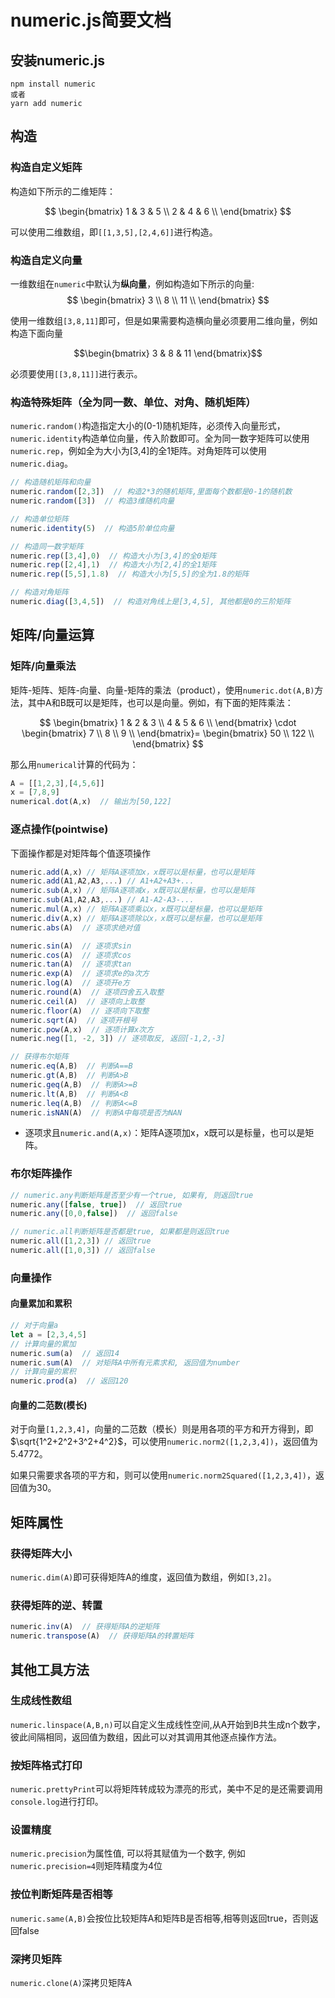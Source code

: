 # numeric.js简要文档

## 安装numeric.js

```batch
npm install numeric
或者
yarn add numeric
```

## 构造

### 构造自定义矩阵

构造如下所示的二维矩阵：

$$
\begin{bmatrix}
  1 & 3 & 5 \\
  2 & 4 & 6 \\
\end{bmatrix}
$$

可以使用二维数组，即`[[1,3,5],[2,4,6]]`进行构造。

### 构造自定义向量

一维数组在`numeric`中默认为**纵向量**，例如构造如下所示的向量:
$$
\begin{bmatrix}
  3 \\
  8 \\
  11 \\
\end{bmatrix}
$$

使用一维数组`[3,8,11]`即可，但是如果需要构造横向量必须要用二维向量，例如构造下面向量

$$\begin{bmatrix} 3 & 8 & 11 \end{bmatrix}$$

必须要使用`[[3,8,11]]`进行表示。

### 构造特殊矩阵（全为同一数、单位、对角、随机矩阵）

`numeric.random()`构造指定大小的(0-1)随机矩阵，必须传入向量形式，`numeric.identity`构造单位向量，传入阶数即可。全为同一数字矩阵可以使用`numeric.rep`，例如全为大小为[3,4]的全1矩阵。对角矩阵可以使用`numeric.diag`。

```js
// 构造随机矩阵和向量
numeric.random([2,3])  // 构造2*3的随机矩阵,里面每个数都是0-1的随机数
numeric.random([3])  // 构造3维随机向量

// 构造单位矩阵
numeric.identity(5)  // 构造5阶单位向量

// 构造同一数字矩阵
numeric.rep([3,4],0)  // 构造大小为[3,4]的全0矩阵
numeric.rep([2,4],1)  // 构造大小为[2,4]的全1矩阵
numeric.rep([5,5],1.8)  // 构造大小为[5,5]的全为1.8的矩阵

// 构造对角矩阵
numeric.diag([3,4,5])  // 构造对角线上是[3,4,5], 其他都是0的三阶矩阵
```

## 矩阵/向量运算

### 矩阵/向量乘法

矩阵-矩阵、矩阵-向量、向量-矩阵的乘法（product），使用`numeric.dot(A,B)`方法，其中A和B既可以是矩阵，也可以是向量。例如，有下面的矩阵乘法：

$$
\begin{bmatrix}
  1 & 2 & 3 \\
  4 & 5 & 6 \\
\end{bmatrix}
\cdot
\begin{bmatrix}
  7 \\
  8 \\
  9 \\
\end{bmatrix}=
\begin{bmatrix}
  50 \\
  122 \\
\end{bmatrix}
$$

那么用`numerical`计算的代码为：

```js
A = [[1,2,3],[4,5,6]]
x = [7,8,9]
numerical.dot(A,x)  // 输出为[50,122]
```

### 逐点操作(pointwise)

下面操作都是对矩阵每个值逐项操作

```js
numeric.add(A,x) // 矩阵A逐项加x，x既可以是标量，也可以是矩阵
numeric.add(A1,A2,A3,...) // A1+A2+A3+...
numeric.sub(A,x) // 矩阵A逐项减x，x既可以是标量，也可以是矩阵
numeric.sub(A1,A2,A3,...) // A1-A2-A3-...
numeric.mul(A,x) // 矩阵A逐项乘以x，x既可以是标量，也可以是矩阵
numeric.div(A,x) // 矩阵A逐项除以x，x既可以是标量，也可以是矩阵
numeric.abs(A)  // 逐项求绝对值

numeric.sin(A)  // 逐项求sin
numeric.cos(A)  // 逐项求cos
numeric.tan(A)  // 逐项求tan
numeric.exp(A)  // 逐项求e的a次方
numeric.log(A)  // 逐项开e方
numeric.round(A)  // 逐项四舍五入取整
numeric.ceil(A)  // 逐项向上取整
numeric.floor(A)  // 逐项向下取整
numeric.sqrt(A)  // 逐项开根号
numeric.pow(A,x)  // 逐项计算x次方
numeric.neg([1, -2, 3]) // 逐项取反, 返回[-1,2,-3]

// 获得布尔矩阵
numeric.eq(A,B)  // 判断A==B
numeric.gt(A,B)  // 判断A>B
numeric.geq(A,B)  // 判断A>=B
numeric.lt(A,B)  // 判断A<B
numeric.leq(A,B)  // 判断A<=B
numeric.isNAN(A)  // 判断A中每项是否为NAN

```

- 逐项求且`numeric.and(A,x)`：矩阵A逐项加x，x既可以是标量，也可以是矩阵。

### 布尔矩阵操作

```js
// numeric.any判断矩阵是否至少有一个true, 如果有, 则返回true
numeric.any([false, true])  // 返回true
numeric.any([0,0,false])  // 返回false

// numeric.all判断矩阵是否都是true, 如果都是则返回true
numeric.all([1,2,3]) // 返回true
numeric.all([1,0,3]) // 返回false
```

### 向量操作

#### 向量累加和累积

```js
// 对于向量a
let a = [2,3,4,5]
// 计算向量的累加
numeric.sum(a)  // 返回14
numeric.sum(A)  // 对矩阵A中所有元素求和, 返回值为number
// 计算向量的累积
numeric.prod(a)  // 返回120
```

#### 向量的二范数(模长)

对于向量`[1,2,3,4]`，向量的二范数（模长）则是用各项的平方和开方得到，即$\sqrt{1^2+2^2+3^2+4^2}$，可以使用`numeric.norm2([1,2,3,4])`，返回值为5.4772。

如果只需要求各项的平方和，则可以使用`numeric.norm2Squared([1,2,3,4])`，返回值为30。

## 矩阵属性

### 获得矩阵大小

`numeric.dim(A)`即可获得矩阵A的维度，返回值为数组，例如`[3,2]`。

### 获得矩阵的逆、转置

```js
numeric.inv(A)  // 获得矩阵A的逆矩阵
numeric.transpose(A)  // 获得矩阵A的转置矩阵
```

## 其他工具方法

### 生成线性数组

`numeric.linspace(A,B,n)`可以自定义生成线性空间,从A开始到B共生成n个数字，彼此间隔相同，返回值为数组，因此可以对其调用其他逐点操作方法。

### 按矩阵格式打印

`numeric.prettyPrint`可以将矩阵转成较为漂亮的形式，美中不足的是还需要调用`console.log`进行打印。

### 设置精度

`numeric.precision`为属性值, 可以将其赋值为一个数字, 例如`numeric.precision=4`则矩阵精度为4位

### 按位判断矩阵是否相等

`numeric.same(A,B)`会按位比较矩阵A和矩阵B是否相等,相等则返回true，否则返回false

### 深拷贝矩阵

`numeric.clone(A)`深拷贝矩阵A